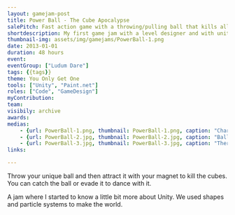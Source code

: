 ```yaml
---
layout: gamejam-post
title: Power Ball - The Cube Apocalypse
salePitch: Fast action game with a throwing/pulling ball that kills all.
shortdescription: My first game jam with a level designer and with unity. I learn how to make elements of the game adjustable for non programmers.
thumbnail-img: assets/img/gamejams/PowerBall-1.png
date: 2013-01-01
duration: 48 hours
event: 
eventGroup: ["Ludum Dare"]
tags: {{tags}}
theme: You Only Get One
tools: ["Unity", "Paint.net"]
roles: ["Code", "GameDesign"]
myContribution: 
team: 
visibily: archive
awards: 
medias: 
    - {url: PowerBall-1.png, thumbnail: PowerBall-1.png, caption: "Charging the ball throwing power."}
    - {url: PowerBall-2.jpg, thumbnail: PowerBall-2.jpg, caption: "Ball coming back and killing all on it's path."}
    - {url: PowerBall-3.jpg, thumbnail: PowerBall-3.jpg, caption: "There is a lot of people here."}
links: 

---
```

Throw your unique ball and then attract it with your magnet to kill the cubes. You can catch the ball or evade it to dance with it.

A jam where I started to know a little bit more about Unity. We used shapes and particle systems to make the world.